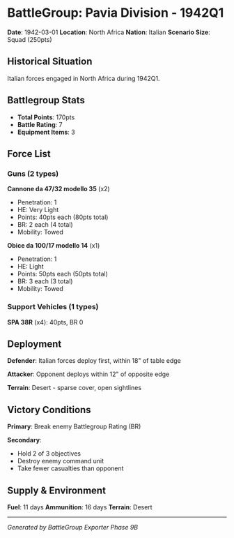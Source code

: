 # BattleGroup: Pavia Division - 1942Q1

**Date**: 1942-03-01
**Location**: North Africa
**Nation**: Italian
**Scenario Size**: Squad (250pts)

## Historical Situation

Italian forces engaged in North Africa during 1942Q1.

## Battlegroup Stats

- **Total Points**: 170pts
- **Battle Rating**: 7
- **Equipment Items**: 3

## Force List

### Guns (2 types)

**Cannone da 47/32 modello 35** (x2)
- Penetration: 1
- HE: Very Light
- Points: 40pts each (80pts total)
- BR: 2 each (4 total)
- Mobility: Towed

**Obice da 100/17 modello 14** (x1)
- Penetration: 1
- HE: Light
- Points: 50pts each (50pts total)
- BR: 3 each (3 total)
- Mobility: Towed

### Support Vehicles (1 types)

**SPA 38R** (x4): 40pts, BR 0

## Deployment

**Defender**: Italian forces deploy first, within 18" of table edge

**Attacker**: Opponent deploys within 12" of opposite edge

**Terrain**: Desert - sparse cover, open sightlines

## Victory Conditions

**Primary**: Break enemy Battlegroup Rating (BR)

**Secondary**:
- Hold 2 of 3 objectives
- Destroy enemy command unit
- Take fewer casualties than opponent

## Supply & Environment

**Fuel**: 11 days
**Ammunition**: 16 days
**Terrain**: Desert

---

*Generated by BattleGroup Exporter Phase 9B*
